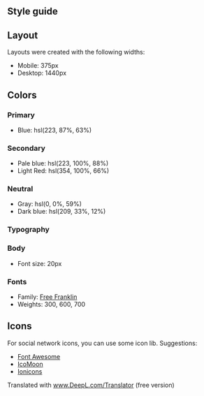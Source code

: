## Style guide

## Layout

Layouts were created with the following widths:

- Mobile: 375px
- Desktop: 1440px

## Colors

### Primary

- Blue: hsl(223, 87%, 63%)

### Secondary

- Pale blue: hsl(223, 100%, 88%)
- Light Red: hsl(354, 100%, 66%)

### Neutral

- Gray: hsl(0, 0%, 59%)
- Dark blue: hsl(209, 33%, 12%)

### Typography

### Body

- Font size: 20px

### Fonts

- Family: [Free Franklin](https://fonts.google.com/specimen/Libre+Franklin)
- Weights: 300, 600, 700

## Icons

For social network icons, you can use some icon lib. Suggestions:

- [Font Awesome](https://fontawesome.com)
- [IcoMoon](https://icomoon.io)
- [Ionicons](https://ionicons.com)

Translated with www.DeepL.com/Translator (free version)
